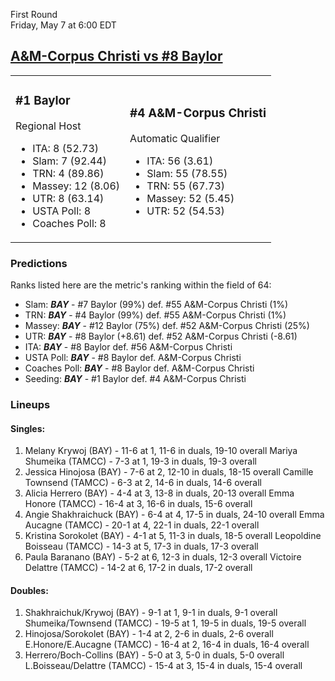 First Round  
Friday, May 7 at 6:00 EDT
## [A&M-Corpus Christi vs #8 Baylor](https://www.ncaa.com/game/5833654) 

<table><tr><td>  

### #1 Baylor  

Regional Host  
- ITA: 8 (52.73)  
- Slam: 7 (92.44)  
- TRN: 4 (89.86)  
- Massey: 12 (8.06)  
- UTR: 8 (63.14)  
- USTA Poll: 8  
- Coaches Poll: 8  

</td><td>  

### #4 A&M-Corpus Christi  

Automatic Qualifier  
- ITA: 56 (3.61)  
- Slam: 55 (78.55)  
- TRN: 55 (67.73)  
- Massey: 52 (5.45)  
- UTR: 52 (54.53)  

</td></tr></table>  

 ### Predictions  

Ranks listed here are the metric's ranking within the field of 64:  
- Slam: ***BAY*** - #7 Baylor (99%) def. #55 A&M-Corpus Christi (1%)  
- TRN: ***BAY*** - #4 Baylor (99%) def. #55 A&M-Corpus Christi (1%)  
- Massey: ***BAY*** - #12 Baylor (75%) def. #52 A&M-Corpus Christi (25%)  
- UTR: ***BAY*** - #8 Baylor (+8.61) def. #52 A&M-Corpus Christi (-8.61)  
- ITA: ***BAY*** - #8 Baylor def. #56 A&M-Corpus Christi  
- USTA Poll: ***BAY*** - #8 Baylor def. A&M-Corpus Christi  
- Coaches Poll: ***BAY*** - #8 Baylor def. A&M-Corpus Christi  
- Seeding: ***BAY*** - #1 Baylor def. #4 A&M-Corpus Christi  

 ### Lineups  

 #### Singles:  
1. Melany Krywoj (BAY) - 11-6 at 1, 11-6 in duals, 19-10 overall
  Mariya Shumeika (TAMCC) - 7-3 at 1, 19-3 in duals, 19-3 overall
2. Jessica Hinojosa (BAY) - 7-6 at 2, 12-10 in duals, 18-15 overall
  Camille Townsend (TAMCC) - 6-3 at 2, 14-6 in duals, 14-6 overall
3. Alicia Herrero (BAY) - 4-4 at 3, 13-8 in duals, 20-13 overall
  Emma Honore (TAMCC) - 16-4 at 3, 16-6 in duals, 15-6 overall
4. Angie Shakhraichuck (BAY) - 6-4 at 4, 17-5 in duals, 24-10 overall
  Emma Aucagne (TAMCC) - 20-1 at 4, 22-1 in duals, 22-1 overall
5. Kristina Sorokolet (BAY) - 4-1 at 5, 11-3 in duals, 18-5 overall
  Leopoldine Boisseau (TAMCC) - 14-3 at 5, 17-3 in duals, 17-3 overall
6. Paula Baranano (BAY) - 5-2 at 6, 12-3 in duals, 12-3 overall
  Victoire Delattre (TAMCC) - 14-2 at 6, 17-2 in duals, 17-2 overall

 #### Doubles:  
1. Shakhraichuk/Krywoj (BAY) - 9-1 at 1, 9-1 in duals, 9-1 overall
  Shumeika/Townsend (TAMCC) - 19-5 at 1, 19-5 in duals, 19-5 overall
2. Hinojosa/Sorokolet (BAY) - 1-4 at 2, 2-6 in duals, 2-6 overall
  E.Honore/E.Aucagne (TAMCC) - 16-4 at 2, 16-4 in duals, 16-4 overall
3. Herrero/Boch-Collins (BAY) - 5-0 at 3, 5-0 in duals, 5-0 overall
  L.Boisseau/Delattre (TAMCC) - 15-4 at 3, 15-4 in duals, 15-4 overall
